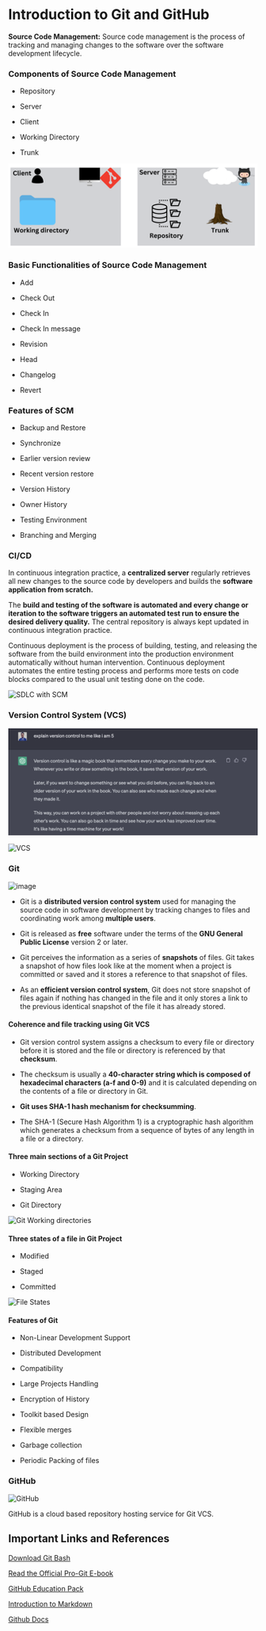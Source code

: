 # Introduction to Git and GitHub

**Source Code Management:** Source code management is the process of tracking and managing changes to the software over the software development lifecycle.

### Components of Source Code Management

* Repository

* Server

* Client

* Working Directory
 
* Trunk

![](img/git-components.png)

### Basic Functionalities of Source Code Management

* Add

* Check Out

* Check In

* Check In message

* Revision

* Head

* Changelog

* Revert

### Features of SCM

* Backup and Restore

* Synchronize

* Earlier version review

* Recent version restore

* Version History

* Owner History

* Testing Environment

* Branching and Merging

### CI/CD

In continuous integration practice, a **centralized server** regularly retrieves all new changes to the source code by developers and builds the **software application from scratch.**

The **build and testing of the software is automated and every change or iteration to the software triggers an automated test run to ensure the desired delivery quality.** The central repository is always kept updated in continuous integration practice.

Continuous deployment is the process of building, testing, and releasing the software from the build environment into the production environment automatically without human intervention. Continuous deployment automates the entire testing process and performs more tests on code blocks compared to the usual unit testing done on the code.

![SDLC with SCM](img/SDLC_SCM.png)

### Version Control System (VCS)

![](img/chatgpt-vcs.png)

![VCS](img/VersionControl.png)

### Git

![image](img/Git1.png)

* Git is a **distributed version control system** used for managing the source code in software development by tracking changes to files and coordinating work among **multiple users**.

* Git is released as **free** software under the terms of the **GNU General Public License** version 2 or later.

* Git perceives the information as a series of **snapshots** of files. Git takes a snapshot of how files look like at the moment when a project is committed or saved and it stores a reference to that snapshot of files.

* As an **efficient version control system**, Git does not store snapshot of files again if nothing has changed in the file and it only stores a link to the previous identical snapshot of the file it has already stored.

#### Coherence and file tracking using Git VCS

* Git version control system assigns a checksum to every file or directory before it is stored and the file or directory is referenced by that **checksum**.

* The checksum is usually a **40-character string which is composed of hexadecimal characters (a-f and 0-9)** and it is calculated depending on the contents of a file or directory in Git.

* **Git uses SHA-1 hash mechanism for checksumming**.

* The SHA-1 (Secure Hash Algorithm 1) is a cryptographic hash algorithm which generates a checksum from a sequence of bytes of any length in a file or a directory.

#### Three main sections of a Git Project

* Working Directory

* Staging Area

* Git Directory

![Git Working directories](img/git.png)

#### Three states of a file in Git Project

* Modified

* Staged

* Committed

![File States](img/file.png)

#### Features of Git

* Non-Linear Development Support

* Distributed Development

* Compatibility

* Large Projects Handling

* Encryption of History

* Toolkit based Design

* Flexible merges

* Garbage collection

* Periodic Packing of files

### GitHub

![GitHub](img/GitHub.png)

GitHub is a cloud based repository hosting service for Git VCS.

## Important Links and References

[Download Git Bash](https://git-scm.com/downloads)

[Read the Official Pro-Git E-book](https://git-scm.com/book/en/v2)

[GitHub Education Pack](https://education.github.com/pack)

[Introduction to Markdown](https://github.com/NishkarshRaj/Markdown-for-Documentation)

[Github Docs](https://docs.github.com/en)